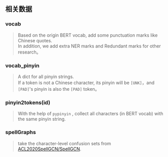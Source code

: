 ## 相关数据

### vocab
> Based on the origin BERT vocab, add some punctuation marks like Chinese quotes.   
> In addition, we add extra NER marks and Redundant marks for other research。

### vocab_pinyin
> A dict for all pinyin strings.  
> If a token is not a Chinese character, its pinyin will be `[UNK]`，and `[PAD]`'s pinyin is also the `[PAD]` token。

### pinyin2tokens(id)
> With the help of `pypinyin` , collect all characters (in BERT vocab) with the same pinyin string.

### spellGraphs
> take the character-level confusion sets from [ACL2020SpellGCN/SpellGCN](https://github.com/ACL2020SpellGCN/SpellGCN/blob/master/data/gcn_graph.ty_xj/spellGraphs.txt).